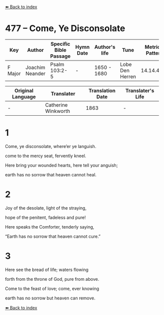 [⬅️ Back to index](../README.md)

# 477 – Come, Ye Disconsolate

Key | Author   | Specific Bible Passage     |Hymn Date |Author's life |Tune |Metrical Pattern   |Composer/Source                                                                                        
-- | --------- | ---------------------------|----------|--------------|-----|-------------------|-------------   
F Major  | Joachim Neander      | Psalm 103:2-5 | -  | 1650 - 1680 | Lobe Den Herren | 14.14.4.7.8 | Chorale Book for England, 1863 

Original Language | Translater | Translation Date   | Translater's Life     
----------------- | --------- | --------------------|-------------   
\-  | Catherine Winkworth      | 1863 | -  | 1827 - 1878 



# 1

Come, ye disconsolate, where’er ye languish.

come to the mercy seat, fervently kneel.

Here bring your wounded hearts, here tell your anguish;

earth has no sorrow that heaven cannot heal.



# 2

Joy of the desolate, light of the straying,

hope of the penitent, fadeless and pure!

Here speaks the Comforter, tenderly saying,

“Earth has no sorrow that heaven cannot cure.”



# 3

Here see the bread of life; waters flowing

forth from the throne of God, pure from above.

Come to the feast of love; come, ever knowing

earth has no sorrow but heaven can remove.

[⬅️ Back to index](../README.md)
